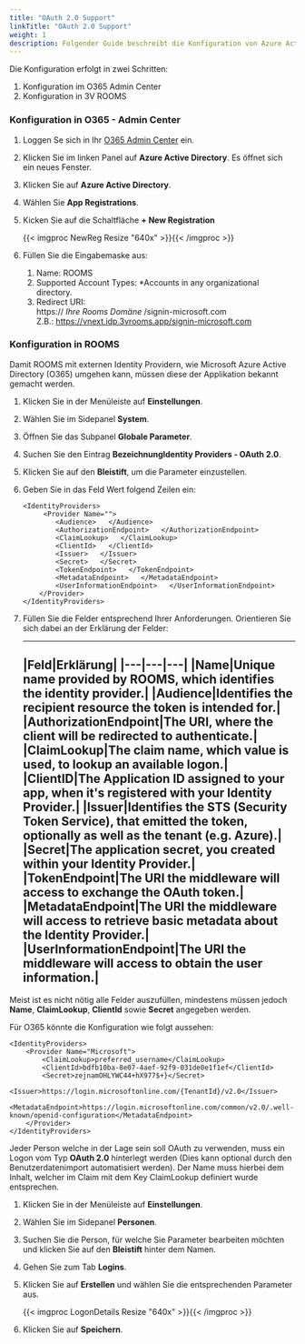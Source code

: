 ```yaml
---
title: "OAuth 2.0 Support"
linkTitle: "OAuth 2.0 Support"
weight: 1
description: Folgender Guide beschreibt die Konfiguration von Azure Active Directory und ROOMS. Mit diesen Konfigurationen wird die Applikation in der Lage sein, AAD als externen Identity Provider zu verwenden.
---
```

Die Konfiguration erfolgt in zwei Schritten:

1. Konfiguration im O365 Admin Center
2. Konfiguration in 3V ROOMS

### Konfiguration in O365 - Admin Center

1. Loggen Se sich in Ihr [O365 Admin Center](https://admin.microsoft.com/AdminPortal/Home#/homepage) ein.
2. Klicken Sie im linken Panel auf **Azure Active Directory**. Es öffnet sich ein neues Fenster.
3. Klicken Sie auf **Azure Active Directory**.
4. Wählen Sie **App Registrations**.
5. Kicken Sie auf die Schaltfläche **+ New Registration** </br>

    {{< imgproc NewReg Resize "640x" >}}{{< /imgproc >}}

6. Füllen Sie die Eingabemaske aus:

    1. Name: ROOMS
    2. Supported Account Types: *Accounts in any organizational directory.
    3. Redirect URI: </br>
        https:// *Ihre Rooms Domäne* /signin-microsoft.com </br>
        Z.B.: https://vnext.idp.3vrooms.app/signin-microsoft.com

### Konfiguration in ROOMS

Damit ROOMS mit externen Identity Providern, wie Microsoft Azure Active Directory (O365) umgehen kann, müssen diese der Applikation bekannt gemacht werden.

1. Klicken Sie in der Menüleiste auf **Einstellungen**.
2. Wählen Sie im Sidepanel **System**.
3. Öffnen Sie das Subpanel **Globale Parameter**.
4. Suchen Sie den Eintrag **BezeichnungIdentity Providers - OAuth 2.0**.
5. Klicken Sie auf den **Bleistift**, um die Parameter einzustellen.
6. Geben Sie in das Feld Wert folgend Zeilen ein: </br>

    ```
   <IdentityProviders>
         <Provider Name="">
            <Audience>   </Audience>
            <AuthorizationEndpoint>   </AuthorizationEndpoint>
            <ClaimLookup>   </ClaimLookup>
            <ClientId>   </ClientId>
            <Issuer>   </Issuer>
            <Secret>   </Secret>
            <TokenEndpoint>   </TokenEndpoint>
		    <MetadataEndpoint>   </MetadataEndpoint>
            <UserInformationEndpoint>   </UserInformationEndpoint>
        </Provider>
    </IdentityProviders>
    ```

7. Füllen Sie die Felder entsprechend Ihrer Anforderungen. Orientieren Sie sich dabei an der Erklärung der Felder:

    ---
    |Feld|Erklärung|
    |---|---|---|
    |Name|Unique name provided by ROOMS, which identifies the identity provider.|
    |Audience|Identifies the recipient resource the token is intended for.|
    |AuthorizationEndpoint|The URI, where the client will be redirected to authenticate.|
    |ClaimLookup|The claim name, which value is used, to lookup an available logon.|
    |ClientID|The Application ID assigned to your app, when it's registered with your Identity Provider.|
    |Issuer|Identifies the STS (Security Token Service), that emitted the token, optionally as well as the tenant (e.g. Azure).|
    |Secret|The application secret, you created within your Identity Provider.|
    |TokenEndpoint|The URI the middleware will access to exchange the OAuth token.|
    |MetadataEndpoint|The URI the middleware will access to retrieve basic metadata about the Identity Provider.|
    |UserInformationEndpoint|The URI the middleware will access to obtain the user information.|
    ---

Meist ist es nicht nötig alle Felder auszufüllen, mindestens müssen jedoch **Name**, **ClaimLookup**, **ClientId** sowie **Secret** angegeben werden.

Für O365 könnte die Konfiguration wie folgt aussehen:

```
<IdentityProviders>
    <Provider Name="Microsoft">
        <ClaimLookup>preferred_username</ClaimLookup>
        <ClientId>bdfb10ba-8e07-4aef-92f9-031de0e1f1ef</ClientId>
        <Secret>zejnamOHLYWC44+hX977$+}</Secret>
       	<Issuer>https://login.microsoftonline.com/{TenantId}/v2.0</Issuer>
	    <MetadataEndpoint>https://login.microsoftonline.com/common/v2.0/.well-known/openid-configuration</MetadataEndpoint>
    </Provider>
</IdentityProviders>
```

Jeder Person welche in der Lage sein soll OAuth zu verwenden, muss ein Logon vom Typ **OAuth 2.0** hinterlegt werden (Dies kann optional durch den Benutzerdatenimport automatisiert werden). Der Name muss hierbei dem Inhalt, welcher im Claim mit dem Key ClaimLookup definiert wurde entsprechen.

1. Klicken Sie in der Menüleiste auf **Einstellungen**.
2. Wählen Sie im Sidepanel **Personen**.
3. Suchen Sie die Person, für welche Sie Parameter bearbeiten möchten und klicken Sie auf den **Bleistift** hinter dem Namen.
4. Gehen Sie zum Tab **Logins**.
5. Klicken Sie auf **Erstellen** und wählen Sie die entsprechenden Parameter aus.

    {{< imgproc LogonDetails Resize "640x" >}}{{< /imgproc >}}

6. Klicken Sie auf **Speichern**.
